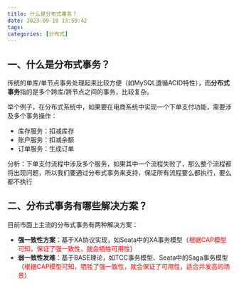 ```yaml
---
title: 什么是分布式事务？
date: 2023-09-18 13:50:42
tags:
categories: [分布式]
---
```


## 一、什么是分布式事务？
传统的单库/单节点事务处理起来比较方便（如MySQL遵循ACID特性），而**分布式事务**指的是多个跨库/跨节点之间的事务，比较复杂。

举个例子，在分布式系统中，如果要在电商系统中实现一个下单支付功能，需要涉及多个事务操作：
* 库存服务：扣减库存
* 账户服务：扣减余额
* 订单服务：生成订单

分析：下单支付流程中涉及多个服务，如果其中一个流程失败了，那么整个流程都将出现问题，所以我们要通过分布式事务来支持，保证所有流程要么都执行，要么都不执行

## 二、分布式事务有哪些解决方案？
目前市面上主流的分布式事务有两种解决方案：
* **强一致性方案**：基于XA协议实现，如Seata中的XA事务模型（<font color=red>根据CAP模型可知，保证了强一致性，就会牺牲可用性</font>）
* **弱一致性发难**：基于BASE理论，如TCC事务模型、Seata中的Saga事务模型（<font color=red>根据CAP模型可知，牺牲了强一致性，就会保证了可用性，适合并发高的场景</font>）